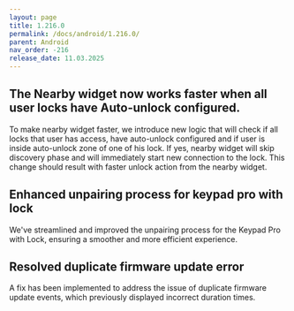 ```yaml
---
layout: page
title: 1.216.0
permalink: /docs/android/1.216.0/
parent: Android
nav_order: -216
release_date: 11.03.2025
---
```


## The Nearby widget now works faster when all user locks have Auto-unlock configured.
To make nearby widget faster, we introduce new logic that will check if all locks that user has access, have auto-unlock configured and if user is inside auto-unlock zone of one of his lock. If yes, nearby widget will skip discovery phase and will immediately start new connection to the lock. This change should result with faster unlock action from the nearby widget.

## Enhanced unpairing process for keypad pro with lock
We've streamlined and improved the unpairing process for the Keypad Pro with Lock, ensuring a smoother and more efficient experience.

## Resolved duplicate firmware update error
A fix has been implemented to address the issue of duplicate firmware update events, which previously displayed incorrect duration times.